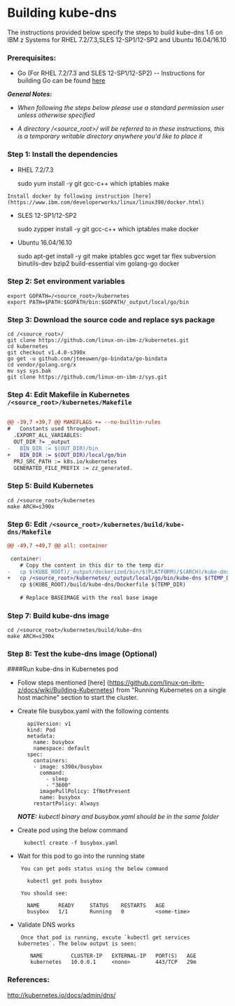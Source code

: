 # Building kube-dns 


The instructions provided below specify the steps to build kube-dns 1.6 on IBM z Systems for RHEL 7.2/7.3,SLES 12-SP1/12-SP2 and Ubuntu 16.04/16.10

### Prerequisites:
  * Go (For RHEL 7.2/7.3 and SLES 12-SP1/12-SP2)
  -- Instructions for building Go can be found [here](https://github.com/linux-on-ibm-z/docs/wiki/Building-Go-1.7)

_**General Notes:**_  
* _When following the steps below please use a standard permission user unless otherwise specified_

* _A directory /\<source_root\>/ will be referred to in these instructions, this is a temporary writable directory anywhere you'd like to place it_

###  Step 1: Install the dependencies
   
   * RHEL 7.2/7.3

        sudo yum install -y git gcc-c++ which iptables make

    Install docker by following instruction [here](https://www.ibm.com/developerworks/linux/linux390/docker.html)

   * SLES 12-SP1/12-SP2

        sudo zypper install -y git gcc-c++ which iptables make docker

   * Ubuntu 16.04/16.10

        sudo apt-get install -y git make iptables gcc wget tar flex subversion binutils-dev bzip2 build-essential vim golang-go docker

###  Step 2: Set environment variables

	export GOPATH=/<source_root>/kubernetes
    export PATH=$PATH:$GOPATH/bin:$GOPATH/_output/local/go/bin

###  Step 3: Download the source code and replace sys package

	cd /<source_root>/
	git clone https://github.com/linux-on-ibm-z/kubernetes.git
    cd kubernetes
    git checkout v1.4.0-s390x
    go get -u github.com/jteeuwen/go-bindata/go-bindata
    cd vendor/golang.org/x 
    mv sys sys.bak 
    git clone https://github.com/linux-on-ibm-z/sys.git         

###  Step 4: Edit Makefile in Kubernetes `/<source_root>/kubernetes/Makefile`
 

  ```diff

@@ -39,7 +39,7 @@ MAKEFLAGS += --no-builtin-rules
#   Constants used throughout.
    .EXPORT_ALL_VARIABLES:
    OUT_DIR ?= _output
-   BIN_DIR := $(OUT_DIR)/bin
+   BIN_DIR := $(OUT_DIR)/local/go/bin
    PRJ_SRC_PATH := k8s.io/kubernetes
    GENERATED_FILE_PREFIX := zz_generated.
 
  ```
   
###  Step 5: Build Kubernetes

    cd /<source_root>/kubernetes
	make ARCH=s390x

###  Step 6: Edit `/<source_root>/kubernetes/build/kube-dns/Makefile`

```diff
@@ -49,7 +49,7 @@ all: container
 
 container:
 	# Copy the content in this dir to the temp dir
-	cp $(KUBE_ROOT)/_output/dockerized/bin/$(PLATFORM)/$(ARCH)/kube-dns $(TEMP_DIR)
+	cp /<source_root>/kubernetes/_output/local/go/bin/kube-dns $(TEMP_DIR)
 	cp $(KUBE_ROOT)/build/kube-dns/Dockerfile $(TEMP_DIR)
 
 	# Replace BASEIMAGE with the real base image

```
###  Step 7: Build kube-dns image

	cd /<source_root>/kubernetes/build/kube-dns 
    make ARCH=s390x

### Step 8: Test the kube-dns image (Optional)

####Run kube-dns in Kubernetes pod

* Follow steps mentioned [here] (https://github.com/linux-on-ibm-z/docs/wiki/Building-Kubernetes) from "Running Kubernetes on a single host machine" section to start the cluster.
* Create file busybox.yaml with the following contents

         apiVersion: v1
         kind: Pod
         metadata:
           name: busybox
           namespace: default
         spec:
           containers:
           - image: s390x/busybox
             command:
               - sleep
               - "3600"
             imagePullPolicy: IfNotPresent
             name: busybox
           restartPolicy: Always
    
  _**NOTE:** kubectl binary and busybox.yaml should be in the same folder_

* Create pod using the below command

        kubectl create -f busybox.yaml

* Wait for this pod to go into the running state

       You can get pods status using the below command

         kubectl get pods busybox

       You should see:

         NAME      READY     STATUS    RESTARTS   AGE
         busybox   1/1       Running   0          <some-time>

* Validate DNS works

       Once that pod is running, excute `kubectl get services kubernetes`. The below output is seen:

          NAME         CLUSTER-IP   EXTERNAL-IP   PORT(S)   AGE
          kubernetes   10.0.0.1     <none>        443/TCP   29m

### References:
http://kubernetes.io/docs/admin/dns/

